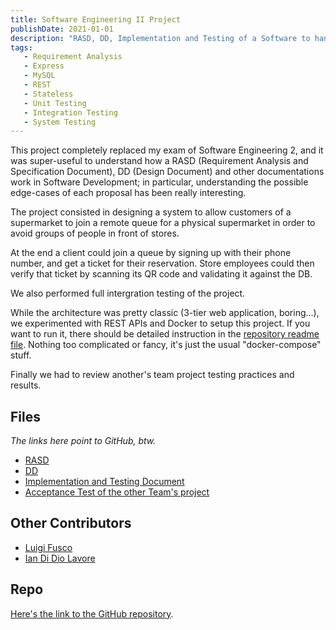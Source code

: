 ```yaml
---
title: Software Engineering II Project
publishDate: 2021-01-01
description: "RASD, DD, Implementation and Testing of a Software to handle queues for supermarkets during an epidemic."
tags:
   - Requirement Analysis
   - Express
   - MySQL
   - REST
   - Stateless
   - Unit Testing
   - Integration Testing
   - System Testing
---
```


This project completely replaced my exam of Software Engineering 2, and it was super-useful to understand how a RASD (Requirement Analysis and Specification Document), DD (Design Document) and other documentations work in Software Development; in particular, understanding the possible edge-cases of each proposal has been really interesting.

The project consisted in designing a system to allow customers of a supermarket to join a remote queue for a physical supermarket in order to avoid groups of people in front of stores.

At the end a client could join a queue by signing up with their phone number, and get a ticket for their reservation. Store employees could then verify that ticket by scanning its QR code and validating it against the DB.

We also performed full intergration testing of the project.

While the architecture was pretty classic (3-tier web application, boring...), we experimented with REST APIs and Docker to setup this project. If you want to run it, there should be detailed instruction in the [repository readme file](//github.com/QUB3X/Software-Engineering-2-Project-2021). Nothing too complicated or fancy, it's just the usual "docker-compose" stuff.

Finally we had to review another's team project testing practices and results.

## Files

_The links here point to GitHub, btw._

-  [RASD](https://github.com/QUB3X/Software-Engineering-2-Project-2021/blob/main/RASD/rasd.pdf)
-  [DD](https://github.com/QUB3X/Software-Engineering-2-Project-2021/blob/main/DeliveryFolder/dd_update-1.pdf)
-  [Implementation and Testing Document](https://github.com/QUB3X/Software-Engineering-2-Project-2021/blob/main/ITD/itd.pdf)
-  [Acceptance Test of the other Team's project](https://github.com/QUB3X/Software-Engineering-2-Project-2021/blob/main/DeliveryFolder/atd.pdf)

## Other Contributors

-  [Luigi Fusco](https://github.com/LuigiFusco)
-  [Ian Di Dio Lavore](https://github.com/ian-ofgod)

## Repo

[Here's the link to the GitHub repository](https://github.com/QUB3X/Software-Engineering-2-Project-2021).
